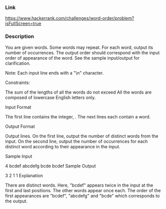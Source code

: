 ### Link
https://www.hackerrank.com/challenges/word-order/problem?isFullScreen=true

### Description
You are given  words. Some words may repeat. For each word, output its number of occurrences. The output order should correspond with the input order of appearance of the word. See the sample input/output for clarification.

Note: Each input line ends with a "\n" character.

Constraints:

The sum of the lengths of all the words do not exceed 
All the words are composed of lowercase English letters only.

Input Format

The first line contains the integer, .
The next  lines each contain a word.

Output Format

Output  lines.
On the first line, output the number of distinct words from the input.
On the second line, output the number of occurrences for each distinct word according to their appearance in the input.

Sample Input

4
bcdef
abcdefg
bcde
bcdef
Sample Output

3
2 1 1
Explanation

There are  distinct words. Here, "bcdef" appears twice in the input at the first and last positions. The other words appear once each. The order of the first appearances are "bcdef", "abcdefg" and "bcde" which corresponds to the output.
